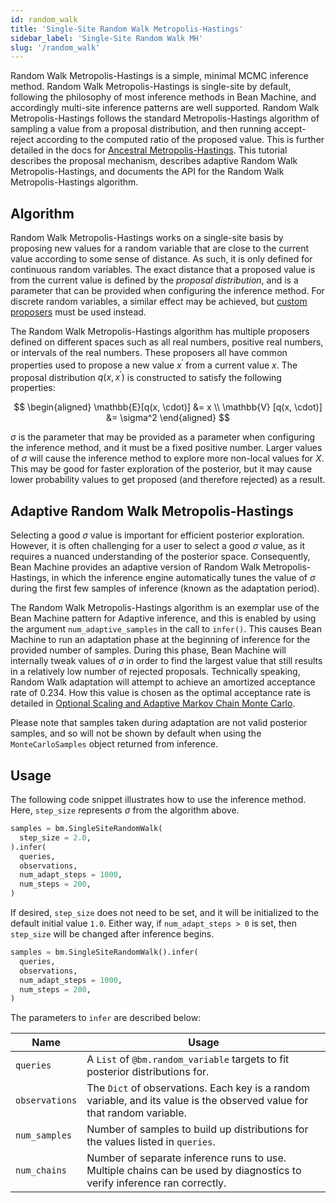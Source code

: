 ```yaml
---
id: random_walk
title: 'Single-Site Random Walk Metropolis-Hastings'
sidebar_label: 'Single-Site Random Walk MH'
slug: '/random_walk'
---
```


Random Walk Metropolis-Hastings is a simple, minimal MCMC inference method. Random Walk Metropolis-Hastings is single-site by default, following the philosophy of most inference methods in Bean Machine, and accordingly multi-site inference patterns are well supported. Random Walk Metropolis-Hastings follows the standard Metropolis-Hastings algorithm of sampling a value from a proposal distribution, and then running accept-reject according to the computed ratio of the proposed value. This is further detailed in the docs for [Ancestral Metropolis-Hastings](ancestral_metropolis_hastings.md). This tutorial describes the proposal mechanism, describes adaptive Random Walk Metropolis-Hastings, and documents the API for the Random Walk Metropolis-Hastings algorithm.

## Algorithm

Random Walk Metropolis-Hastings works on a single-site basis by proposing new values for a random variable that are close to the current value according to some sense of distance. As such, it is only defined for continuous random variables. The exact distance that a proposed value is from the current value is defined by the _proposal distribution_, and is a parameter that can be provided when configuring the inference method. For discrete random variables, a similar effect may be achieved, but [custom proposers](../custom_proposers/custom_proposers.md) must be used instead.

The Random Walk Metropolis-Hastings algorithm has multiple proposers defined on different spaces such as all real numbers, positive real numbers, or intervals of the real numbers. These proposers all have common properties used to propose a new value $x^\prime$ from a current value $x$. The proposal distribution $q(x,x^\prime)$ is constructed to satisfy the following properties:

$$
  \begin{aligned}
    \mathbb{E}[q(x, \cdot)] &= x \\
    \mathbb{V} [q(x, \cdot)] &= \sigma^2
  \end{aligned}
$$

$\sigma$ is the parameter that may be provided as a parameter when configuring the inference method, and it must be a fixed positive number. Larger values of $\sigma$ will cause the inference method to explore more non-local values for $X$. This may be good for faster exploration of the posterior, but it may cause lower probability values to get proposed (and therefore rejected) as a result.

## Adaptive Random Walk Metropolis-Hastings

Selecting a good $\sigma$ value is important for efficient posterior exploration. However, it is often challenging for a user to select a good $\sigma$ value, as it requires a nuanced understanding of the posterior space. Consequently, Bean Machine provides an adaptive version of Random Walk Metropolis-Hastings, in which the inference engine automatically tunes the value of $\sigma$ during the first few samples of inference (known as the adaptation period).

The Random Walk Metropolis-Hastings algorithm is an exemplar use of the Bean Machine pattern for Adaptive inference, and this is enabled by using the argument `num_adaptive_samples` in the call to `infer()`. This causes Bean Machine to run an adaptation phase at the beginning of inference for the provided number of samples. During this phase, Bean Machine will internally tweak values of $\sigma$ in order to find the largest value that still results in a relatively low number of rejected proposals. Technically speaking, Random Walk adaptation will attempt to achieve an amortized acceptance rate of 0.234. How this value is chosen as the optimal acceptance rate is detailed in [Optional Scaling and Adaptive Markov Chain Monte Carlo](http://www.stats.ox.ac.uk/~evans/CDT/Adaptive.pdf).

Please note that samples taken during adaptation are not valid posterior samples, and so will not be shown by default when using the `MonteCarloSamples` object returned from inference.

## Usage

The following code snippet illustrates how to use the inference method. Here, `step_size` represents $\sigma$ from the algorithm above.

```py
samples = bm.SingleSiteRandomWalk(
  step_size = 2.0,
).infer(
  queries,
  observations,
  num_adapt_steps = 1000,
  num_steps = 200,
)
```

If desired, `step_size` does not need to be set, and it will be initialized to the default initial value `1.0`. Either way, if `num_adapt_steps > 0` is set, then `step_size` will be changed after inference begins.

```py
samples = bm.SingleSiteRandomWalk().infer(
  queries,
  observations,
  num_adapt_steps = 1000,
  num_steps = 200,
)
```

The parameters to `infer` are described below:

| Name | Usage
| --- | ---
| `queries` | A `List` of `@bm.random_variable` targets to fit posterior distributions for.
| `observations` | The `Dict` of observations. Each key is a random variable, and its value is the observed value for that random variable.
| `num_samples` | Number of samples to build up distributions for the values listed in `queries`.
| `num_chains` | Number of separate inference runs to use. Multiple chains can be used by diagnostics to verify inference ran correctly.
